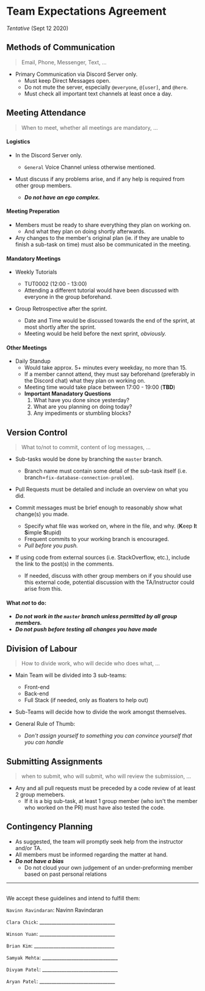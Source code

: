# Team Expectations Agreement 
*Tentative* (Sept 12 2020)

## Methods of Communication
> Email, Phone, Messenger, Text, ...

- Primary Communication via Discord Server only.
  - Must keep Direct Messages open.
  - Do not mute the server, especially `@everyone`, `@[user]`, and `@here`.
  - Must check all important text channels at least once a day.

## Meeting Attendance
> When to meet, whether all meetings are mandatory, ...

#### Logistics

- In the Discord Server only.
  - `General` Voice Channel unless otherwise mentioned.

- Must discuss if any problems arise, and if any help is required from other group members.
  - **_Do not have an ego complex._**

#### Meeting Preperation

- Members must be ready to share everything they plan on working on.
  - And what they plan on doing shortly afterwards.
- Any changes to the member's original plan (ie. if they are unable to finish a sub-task on time) must also be communicated in the meeting.

#### Mandatory Meetings

- Weekly Tutorials
  - TUT0002 (12:00 - 13:00)
  - Attending a different tutorial would have been discussed with everyone in the group beforehand.
  
- Group Retrospective after the sprint.
  - Date and Time would be discussed towards the end of the sprint, at most shortly after the sprint.
  - Meeting would be held before the next sprint, *obviously.*

#### Other Meetings

- Daily Standup 
  - Would take approx. 5+ minutes every weekday, no more than 15.
  - If a member cannot attend, they must say beforehand (preferably in the Discord chat) what they plan on working on.
  - Meeting time would take place between 17:00 - 19:00 (**TBD**)
  - **Important Manadatory Questions**
      1. What have you done since yesterday?
      2. What are you planning on doing today?
      3. Any impediments or stumbling blocks?

## Version Control
> What to/not to commit, content of log messages, ...

- Sub-tasks would be done by branching the `master` branch.
  - Branch name must contain some detail of the sub-task itself (i.e. branch=`fix-database-connection-problem`).

- Pull Requests must be detailed and include an overview on what you did.
- Commit messages must be brief enough to reasonably show what change(s) you made.
  - Specify what file was worked on, where in the file, and why. (**K**eep **I**t **S**imple **S**tupid)
  - Frequent commits to your working branch is encouraged.
  - *Pull before you push.*

- If using code from external sources (i.e. StackOverflow, etc.), include the link to the post(s) in the comments.
  - If needed, discuss with other group members on if you should use this external code, potential discussion with the TA/Instructor could arise from this.

#### What **_not_** to do:

- **_Do not work in the `master` branch unless permitted by all group members._**
- **_Do not push before testing all changes you have made_**


## Division of Labour
> How to divide work, who will decide who does what, ...

- Main Team will be divided into 3 sub-teams:
  - Front-end
  - Back-end
  - Full Stack (if needed, only as floaters to help out)

- Sub-Teams will decide how to divide the work amongst themselves.

- General Rule of Thumb:
  - *Don't assign yourself to something you can convince yourself that you can handle*

## Submitting Assignments
> when to submit, who will submit, who will review the submission, ...

- Any and all pull requests must be preceded by a code review of at least 2 group memebers.
  - If it is a big sub-task, at least 1 group member (who isn't the member who worked on the PR) must have also tested the code.

## Contingency Planning

- As suggested, the team will promptly seek help from the instructor and/or TA. 
- All members must be informed regarding the matter at hand.
- **_Do not have a bias_**
  - Do not cloud your own judgement of an under-preforming member based on past personal relations 


--------------------------------------------------------------------------------------------------------
​              
We accept these guidelines and intend to fulfill them:

`Navinn Ravindaran`: Navinn Ravindaran

`Clara Chick`: _______________________________  

`Winson Yuan`: _______________________________  

`Brian Kim`: _________________________________  

`Samyak Mehta`: _______________________________

`Divyam Patel`: _______________________________  

`Aryan Patel`: _______________________________ 
